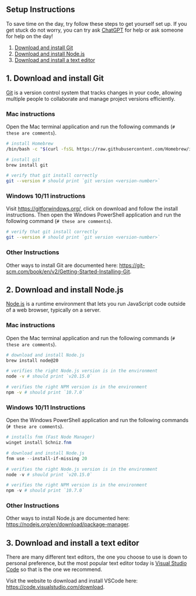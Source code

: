 ## Setup Instructions

To save time on the day, try follow these steps to get yourself set up.
If you get stuck do not worry, you can try ask [ChatGPT](https://chatgpt.com/) for help or ask someone for help on the day!

1. [Download and install Git](#1-download-and-install-git)
2. [Download and install Node.js](#2-download-and-install-nodejs)
3. [Download and install a text editor](#3-download-and-install-a-text-editor)

## 1. Download and install Git
[Git](https://git-scm.com/) is a version control system that tracks changes in your code, allowing multiple people to collaborate and manage project versions efficiently.

### Mac instructions
Open the Mac terminal application and run the following commands (`# these are comments`).

```bash
# install Homebrew
/bin/bash -c "$(curl -fsSL https://raw.githubusercontent.com/Homebrew/install/HEAD/install.sh)"

# install git
brew install git

# verify that git install correctly
git --version # should print `git version <version-number>`
```

### Windows 10/11 instructions
Visit https://gitforwindows.org/, click on download and follow the install instructions. Then open the Windows PowerShell application and run the following command (`# these are comments`).

```bash
# verify that git install correctly
git --version # should print `git version <version-number>`
```

### Other Instructions
Other ways to install Git are documented here: https://git-scm.com/book/en/v2/Getting-Started-Installing-Git.

## 2. Download and install Node.js
[Node.js](https://nodejs.org/en) is a runtime environment that lets you run JavaScript code outside of a web browser, typically on a server.

### Mac instructions
Open the Mac terminal application and run the following commands (`# these are comments`).

```bash
# download and install Node.js
brew install node@20

# verifies the right Node.js version is in the environment
node -v # should print `v20.15.0`

# verifies the right NPM version is in the environment
npm -v # should print `10.7.0`
```

### Windows 10/11 Instructions
Open the Windows PowerShell application and run the following commands (`# these are comments`).

```powershell
# installs fnm (Fast Node Manager)
winget install Schniz.fnm

# download and install Node.js
fnm use --install-if-missing 20

# verifies the right Node.js version is in the environment
node -v # should print `v20.15.0`

# verifies the right NPM version is in the environment
npm -v # should print `10.7.0`
```

### Other Instructions
Other ways to install Node.js are documented here: https://nodejs.org/en/download/package-manager.

## 3. Download and install a text editor
There are many different text editors, the one you choose to use is down to personal preference, but the most popular text editor today is [Visual Studio Code](https://code.visualstudio.com/) so that is the one we recommend.

Visit the website to download and install VSCode here: https://code.visualstudio.com/download.
